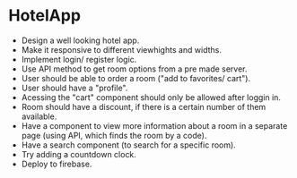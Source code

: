 # HotelApp

* Design a well looking hotel app.
* Make it responsive to different viewhights and widths.
* Implement login/ register logic.
* Use API method to get room options from a pre made server.
* User should be able to order a room ("add to favorites/ cart").
* User should have a "profile". 
* Acessing the "cart" component should only be allowed after loggin in.
* Room should have a discount, if there is a certain number of them available.
* Have a component to view more information about a room in a separate page (using API, which finds the room by a code).
* Have a search component (to search for a specific room).
* Try adding a countdown clock.
* Deploy to firebase.